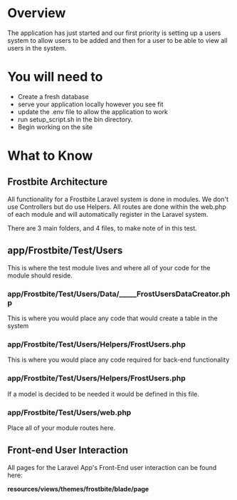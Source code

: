 
# Overview

The application has just started and our first priority is setting up a users
system to allow users to be added and then for a user to be able to view all users
in the system.

# You will need to

* Create a fresh database
* serve your application locally however you see fit
* update the .env file to allow the application to work
* run setup_script.sh in the bin directory.
* Begin working on the site

# What to Know

## Frostbite Architecture

All functionality for a Frostbite Laravel system is done in modules. We don't use
Controllers but do use Helpers. All routes are done within the web.php of each module
and will automatically register in the Laravel system.

There are 3 main folders, and 4 files, to make note of in this test.

## app/Frostbite/Test/Users

This is where the test module lives and where all of your code for the module should reside.


### app/Frostbite/Test/Users/Data/_____FrostUsersDataCreator.php

This is where you would place any code that would create a table in the system

### app/Frostbite/Test/Users/Helpers/FrostUsers.php

This is where you would place any code required for back-end functionality

### app/Frostbite/Test/Users/Helpers/FrostUsers.php

If a model is decided to be needed it would be defined in this file.

### app/Frostbite/Test/Users/web.php

Place all of your module routes here.

## Front-end User Interaction

All pages for the Laravel App's Front-End user interaction can be found here:

__resources/views/themes/frostbite/blade/page__

